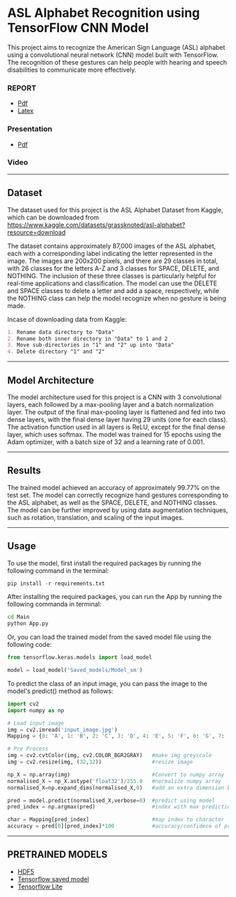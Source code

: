 # ASL Alphabet Recognition using TensorFlow CNN Model

This project aims to recognize the American Sign Language (ASL) alphabet using a convolutional neural network (CNN) model built with TensorFlow. The recognition of these gestures can help people with hearing and speech disabilities to communicate more effectively.

### REPORT
- [Pdf](./Main/Report.pdf)
- [Latex](./Main/Latex)
### Presentation
- [Pdf]()
### Video
---
## Dataset

The dataset used for this project is the ASL Alphabet Dataset from Kaggle, which can be downloaded from https://www.kaggle.com/datasets/grassknoted/asl-alphabet?resource=download

The dataset contains approximately 87,000 images of the ASL alphabet, each with a corresponding label indicating the letter represented in the image. The images are 200x200 pixels, and there are 29 classes in total, with 26 classes for the letters A-Z and 3 classes for SPACE, DELETE, and NOTHING. The inclusion of these three classes is particularly helpful for real-time applications and classification. The model can use the DELETE and SPACE classes to delete a letter and add a space, respectively, while the NOTHING class can help the model recognize when no gesture is being made.

Incase of downloading data from Kaggle:
```markdown
1. Rename data directory to "Data"
2. Rename both inner directory in "Data" to 1 and 2
3. Move sub-directories in "1" and "2" up into "Data"
4. Delete directory "1" and "2"
```
---
## Model Architecture

The model architecture used for this project is a CNN with 3 convolutional layers, each followed by a max-pooling layer and a batch normalization layer. The output of the final max-pooling layer is flattened and fed into two dense layers, with the final dense layer having 29 units (one for each class). The activation function used in all layers is ReLU, except for the final dense layer, which uses softmax. The model was trained for 15 epochs using the Adam optimizer, with a batch size of 32 and a learning rate of 0.001.

---
## Results

The trained model achieved an accuracy of approximately 99.77% on the test set. The model can correctly recognize hand gestures corresponding to the ASL alphabet, as well as the SPACE, DELETE, and NOTHING classes. The model can be further improved by using data augmentation techniques, such as rotation, translation, and scaling of the input images.

---
## Usage

To use the model, first install the required packages by running the following command in the terminal:

```python
pip install -r requirements.txt
```

After installing the required packages, you can run the App by running the following commanda in terminal:
```bash
cd Main
python App.py
```

Or, you can load the trained model from the saved model file using the following code:

```python
from tensorflow.keras.models import load_model

model = load_model('Saved_models/Model_sm')
```
To predict the class of an input image, you can pass the image to the model's predict() method as follows:

```python
import cv2
import numpy as np

# Load input image
img = cv2.imread('input_image.jpg')
Mapping = {0: 'A', 1: 'B', 2: 'C', 3: 'D', 4: 'E', 5: 'F', 6: 'G', 7: 'H', 8: 'I', 9: 'J', 10: 'K', 11: 'L', 12: 'M', 13: 'N', 14: 'O', 15: 'P', 16: 'Q', 17: 'R', 18: 'S', 19: 'T', 20: 'U', 21: 'V', 22: 'W', 23: 'X', 24: 'Y', 25: 'Z', 26: 'del', 27: 'nothing', 28: 'space'}

# Pre Process
img = cv2.cvtColor(img, cv2.COLOR_BGR2GRAY)   #make img greyscale
img = cv2.resize(img, (32,32))                #resize image 

np_X = np.array(img)                          #Convert to numpy array
normalised_X = np_X.astype('float32')/255.0   #normalize numpy array
normalised_X=np.expand_dims(normalised_X,0)   #add an extra dimension b/c model is trained on a (None,32,32) shape

pred = model.predict(normalised_X,verbose=0)  #predict using model 
pred_index = np.argmax(pred)                  #index with max prediction

char = Mapping[pred_index]                    #map index to character
accuracy = pred[0][pred_index]*100            #accuracy/confidece of prediction

```
---
## PRETRAINED MODELS
- [HDF5](./Saved_models/Model_hdf5)
- [Tensorflow saved model](./Saved_models/Model_sm)
- [Tensorflow Lite](./Saved_models/Model_tflite.tflite)